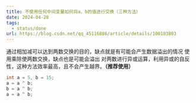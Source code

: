 ```yaml
---
title: 不使用任何中间变量如何将a、b的值进行交换（三种方法）
date: 2024-04-28
tags:
  - status/done
url: https://blog.csdn.net/qq_45116886/article/details/100103803
---
```


通过相加减可以达到两数交换的目的，缺点就是有可能会产生数据溢出的情况
使用乘除使两数交换，缺点也是可能会溢出
对两数进行异或运算，利用异或的自反性，这种方法效率最高，且不会产生越界。**（推荐使用）**

```c
int a = 5, b = 15;
a = a ^ b;
b = a ^ b;
a = a ^ b;
```
